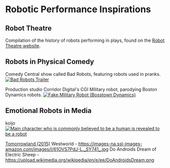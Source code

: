 # Robotic Performance Inspirations

## Robot Theatre
Compilation of the history of robots performing in plays, found on the [Robot Theatre website](https://www.robottheatre.co.uk/robot-performances).

## Robots in Physical Comedy
Comedy Central show called Bad Robots, featuring robots used in pranks.
[![Bad Robots Trailer](https://img.youtube.com/vi/JDiytJb2Kvo/0.jpg)](https://www.youtube.com/watch?v=JDiytJb2Kvo)

Production studio Corridor Digital's CGI Military robot, parodying Boston Dynamics robots.
[![Fake Military Robot (Bosstown Dynamics)](https://img.youtube.com/vi/y3RIHnK0_NE/0.jpg)](https://www.youtube.com/watch?v=y3RIHnK0_NE)

## Emotional Robots in Media
koijo
[![Main character who is commonly believed to be a human is revealed to be a robot](https://img.youtube.com/vi/o0iAY0f-BIM/0.jpg)](https://www.youtube.com/watch?v=o0iAY0f-BIM)

[Tomorrowland (2015)](https://mixdrop.co/f/03m9c)
Westworld - https://images-na.ssl-images-amazon.com/images/I/61OVS7PdJ-L._SY741_.jpg
Do Androids Dream of Electric Sheep - https://upload.wikimedia.org/wikipedia/en/e/ee/DoAndroidsDream.png
